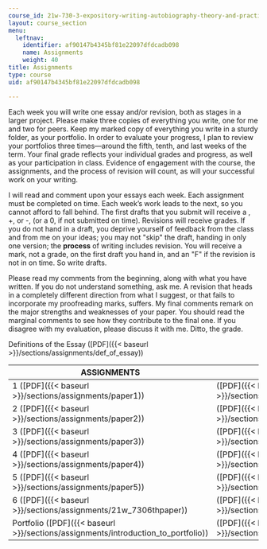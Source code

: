 ```yaml
---
course_id: 21w-730-3-expository-writing-autobiography-theory-and-practice-spring-2001
layout: course_section
menu:
  leftnav:
    identifier: af90147b4345bf81e22097dfdcadb098
    name: Assignments
    weight: 40
title: Assignments
type: course
uid: af90147b4345bf81e22097dfdcadb098

---
```


Each week you will write one essay and/or revision, both as stages in a larger project. Please make three copies of everything you write, one for me and two for peers. Keep my marked copy of everything you write in a sturdy folder, as your portfolio. In order to evaluate your progress, I plan to review your portfolios three times—around the fifth, tenth, and last weeks of the term. Your final grade reflects your individual grades and progress, as well as your participation in class. Evidence of engagement with the course, the assignments, and the process of revision will count, as will your successful work on your writing.

I will read and comment upon your essays each week. Each assignment must be completed on time. Each week’s work leads to the next, so you cannot afford to fall behind. The first drafts that you submit will receive a , +, or -, (or a 0, if not submitted on time). Revisions will receive grades. If you do not hand in a draft, you deprive yourself of feedback from the class and from me on your ideas; you may not "skip" the draft, handing in only one version; the **process** of writing includes revision. You will receive a mark, not a grade, on the first draft you hand in, and an "F" if the revision is not in on time. So write drafts.

Please read my comments from the beginning, along with what you have written. If you do not understand something, ask me. A revision that heads in a completely different direction from what I suggest, or that fails to incorporate my proofreading marks, suffers. My final comments remark on the major strengths and weaknesses of your paper. You should read the marginal comments to see how they contribute to the final one. If you disagree with my evaluation, please discuss it with me. Ditto, the grade.

Definitions of the Essay ([PDF]({{< baseurl >}}/sections/assignments/def_of_essay))

| ASSIGNMENTS | STUDENT SAMPLES |
| --- | --- |
| 1 ([PDF]({{< baseurl >}}/sections/assignments/paper1)) | ([PDF]({{< baseurl >}}/sections/assignments/1anon_rodrig2)) |
| 2 ([PDF]({{< baseurl >}}/sections/assignments/paper2)) | ([PDF]({{< baseurl >}}/sections/assignments/2anon_slave)) |
| 3 ([PDF]({{< baseurl >}}/sections/assignments/paper3)) | ([PDF]({{< baseurl >}}/sections/assignments/3anon_virgwoolf2)) |
| 4 ([PDF]({{< baseurl >}}/sections/assignments/paper4)) | ([PDF]({{< baseurl >}}/sections/assignments/4anon_baldwin2)) |
| 5 ([PDF]({{< baseurl >}}/sections/assignments/paper5)) | ([PDF]({{< baseurl >}}/sections/assignments/5anon_mhk)) |
| 6 ([PDF]({{< baseurl >}}/sections/assignments/21w_7306thpaper)) | ([PDF]({{< baseurl >}}/sections/assignments/6banon_code)) |
| Portfolio ([PDF]({{< baseurl >}}/sections/assignments/introduction_to_portfolio)) | ([PDF]({{< baseurl >}}/sections/assignments/6aanon_retro))